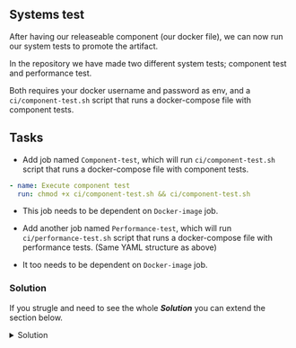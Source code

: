## Systems test

After having our releaseable component (our docker file), we can now run our system tests to promote the artifact.

In the repository we have made two different system tests; component test and performance test.

Both requires your docker username and password as env, and a `ci/component-test.sh` script that runs a docker-compose file with component tests.

## Tasks

- Add job named `Component-test`, which will run `ci/component-test.sh` script that runs a docker-compose file with component tests.

```YAML
- name: Execute component test
  run: chmod +x ci/component-test.sh && ci/component-test.sh
```

- This job needs to be dependent on `Docker-image` job.

- Add another job named `Performance-test`, which will run `ci/performance-test.sh` script that runs a docker-compose file with performance tests. (Same YAML structure as above)
- It too needs to be dependent on `Docker-image` job.


### Solution

If you strugle and need to see the whole ***Solution*** you can extend the section below. 

<details>
    <summary> Solution </summary>
  
```YAML
  Component-test:
    runs-on: ubuntu-latest
    needs: Docker-image
    steps:
    - name: Download code
      uses: actions/download-artifact@v3
      with:
        name: code
        path: .
    - name: Execute component test
      run: chmod +x ci/component-test.sh && ci/component-test.sh
  Performance-test:
    runs-on: ubuntu-latest
    needs: Docker-image
    steps:
    - name: Download code
      uses: actions/download-artifact@v3
      with:
        name: code
        path: .
    - name: Execute performance test
      run: chmod +x ci/performance-test.sh && ci/performance-test.sh
```
  
</details>

